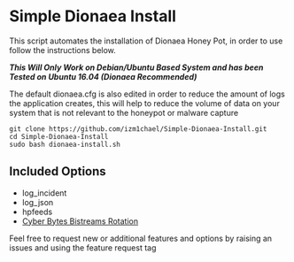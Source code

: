# Simple Dionaea Install
This script automates the installation of Dionaea Honey Pot, in order to use follow the instructions below. 

***This Will Only Work on Debian/Ubuntu Based System and has been Tested on Ubuntu 16.04 (Dionaea Recommended)***

The default dionaea.cfg is also edited in order to reduce the amount of logs the application creates, this will help to reduce the volume of data on your system that is not relevant to the honeypot or malware capture

	git clone https://github.com/izm1chael/Simple-Dionaea-Install.git
	cd Simple-Dionaea-Install
	sudo bash dionaea-install.sh

## Included Options

 - log_incident
 - log_json
 - hpfeeds
 - [Cyber Bytes Bistreams Rotation](https://github.com/izm1chael/Dionaea-Bistream-Rotation)

Feel free to request new or additional features and options by raising an issues and using the feature request tag

